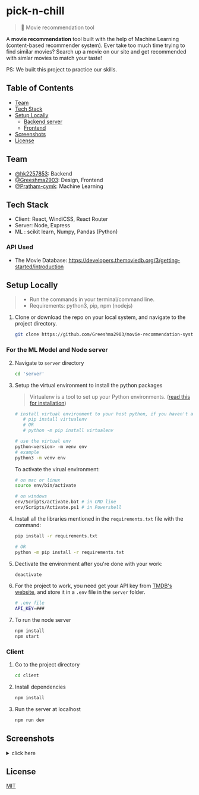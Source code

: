 # pick-n-chill

> 🎥 Movie recommendation tool

A **movie recommendation** tool built with the help of Machine Learning (content-based recommender system). Ever take too much time trying to find similar movies? Search up a movie on our site and get recommended with simlar movies to match your taste!

PS: We built this project to practice our skills.

## Table of Contents

- [Team](#team)
- [Tech Stack](#teck-stack)
- [Setup Locally](#setup-locally)
  - [Backend server](#for-the-ml-model-and-node-server)
  - [Frontend](#client)
- [Screenshots](#screenshots)
- [License](#license)

## Team

- [@hk2257853](https://github.com/hk2257853): Backend
- [@Greeshma2903](https://github.com/greeshma2903): Design, Frontend
- [@Pratham-cymk](https://www.github.com/Pratham-cymk): Machine Learning

## Tech Stack

- Client: React, WindiCSS, React Router
- Server: Node, Express
- ML : scikit learn, Numpy, Pandas (Python)

### API Used

- The Movie Database: https://developers.themoviedb.org/3/getting-started/introduction

## Setup Locally

> - Run the commands in your terminal/command line.
> - Requirements: python3, pip, npm (nodejs)

1. Clone or download the repo on your local system, and navigate to the project directory.

   ```bash
   git clone https://github.com/Greeshma2903/movie-recommendation-system.git && cd movie-recommendation-system
   ```
### For the ML Model and Node server


2. Navigate to `server` directory
   ```bash
   cd 'server'
   ```
3. Setup the virtual environment to install the python packages

   > Virtualenv is a tool to set up your Python environments. ([read this for installation](https://www.freecodecamp.org/news/how-to-setup-virtual-environments-in-python/))

   ```bash
   # install virtual environment to your host python, if you haven't already:
      # pip install virtualenv
      # OR
      # python -m pip install virtualenv

   # use the virtual env
   python<version> -m venv env
   # example
   python3 -m venv env
   ```

   To activate the virual environment:

   ```bash
   # on mac or linux
   source env/bin/activate

   # on windows
   env/Scripts/activate.bat # in CMD line
   env/Scripts/Activate.ps1 # in Powershell
   ```

4. Install all the libraries mentioned in the `requirements.txt` file with the command:

   ```bash
   pip install -r requirements.txt

   # OR
   python -m pip install -r requirements.txt
   ```

5. Dectivate the environment after you're done with your work:

   ```bash
   deactivate
   ```

6. For the project to work, you need get your API key from [TMDB's website](https://www.themoviedb.org/documentation/api), and store it in a `.env` file in the `server` folder.

   ```bash
   # .env file
   API_KEY=###
   ```

7. To run the node server
   ```bash
   npm install
   npm start
   ```

### Client

1. Go to the project directory

   ```bash
   cd client
   ```

2. Install dependencies
   ```bash
   npm install
   ```
3. Run the server at localhost
   ```bash
   npm run dev
   ```

## Screenshots

<details>
<summary>click here</summary>

![home page](./client/public/screenshots/home.png)
![search a movie](./client/public/screenshots/search.png)
![search results](./client/public/screenshots/search-result.png)
![contact page](./client/public/screenshots/contact.png)

</details>

## License

[MIT](https://choosealicense.com/licenses/mit/)
